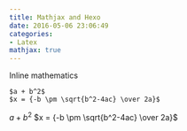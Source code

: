 ```yaml
---
title: Mathjax and Hexo
date: 2016-05-06 23:06:49
categories:
- Latex
mathjax: true
---
```

Inline mathematics
```
$a + b^2$
$x = {-b \pm \sqrt{b^2-4ac} \over 2a}$
```

$a + b^2$
$x = {-b \pm \sqrt{b^2-4ac} \over 2a}$
